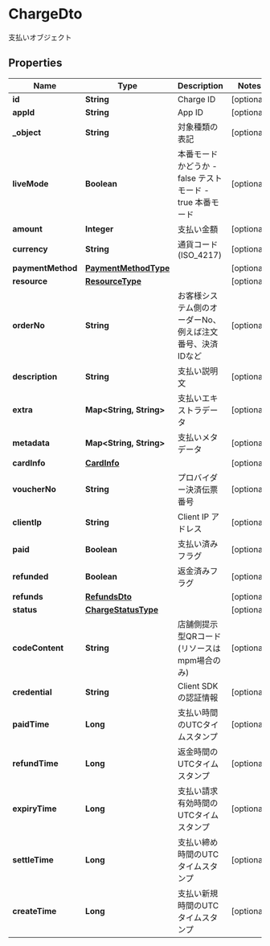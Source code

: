 

# ChargeDto

支払いオブジェクト
## Properties

Name | Type | Description | Notes
------------ | ------------- | ------------- | -------------
**id** | **String** | Charge ID |  [optional]
**appId** | **String** | App ID |  [optional]
**_object** | **String** | 対象種類の表記 |  [optional]
**liveMode** | **Boolean** | 本番モードかどうか - false テストモード - true 本番モード  |  [optional]
**amount** | **Integer** | 支払い金額 |  [optional]
**currency** | **String** | 通貨コード (ISO_4217) |  [optional]
**paymentMethod** | [**PaymentMethodType**](PaymentMethodType.md) |  |  [optional]
**resource** | [**ResourceType**](ResourceType.md) |  |  [optional]
**orderNo** | **String** | お客様システム側のオーダーNo、例えば注文番号、決済IDなど |  [optional]
**description** | **String** | 支払い説明文 |  [optional]
**extra** | **Map&lt;String, String&gt;** | 支払いエキストラデータ |  [optional]
**metadata** | **Map&lt;String, String&gt;** | 支払いメタデータ |  [optional]
**cardInfo** | [**CardInfo**](CardInfo.md) |  |  [optional]
**voucherNo** | **String** | プロバイダー決済伝票番号 |  [optional]
**clientIp** | **String** | Client IP アドレス |  [optional]
**paid** | **Boolean** | 支払い済みフラグ |  [optional]
**refunded** | **Boolean** | 返金済みフラグ |  [optional]
**refunds** | [**RefundsDto**](RefundsDto.md) |  |  [optional]
**status** | [**ChargeStatusType**](ChargeStatusType.md) |  |  [optional]
**codeContent** | **String** | 店舗側提示型QRコード(リソースはmpm場合のみ) |  [optional]
**credential** | **String** | Client SDK の認証情報 |  [optional]
**paidTime** | **Long** | 支払い時間のUTCタイムスタンプ |  [optional]
**refundTime** | **Long** | 返金時間のUTCタイムスタンプ |  [optional]
**expiryTime** | **Long** | 支払い請求有効時間のUTCタイムスタンプ |  [optional]
**settleTime** | **Long** | 支払い締め時間のUTCタイムスタンプ |  [optional]
**createTime** | **Long** | 支払い新規時間のUTCタイムスタンプ |  [optional]



